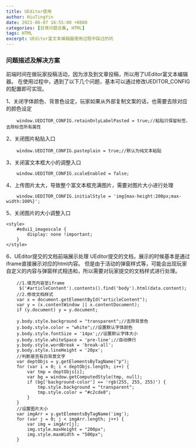```yaml
---
title: UEditor使用
author: HiuTingYin
date: 2021-06-07 16:55:00 +0800
categories: [日常问题合集, HTML]
tags: HTML
excerpt: UEditor富文本编辑器使用过程中踩过的坑
---
```



### 问题描述及解决方案
前端时间在做玩家投稿活动，因为涉及到文章投稿，所以用了UEditor富文本编辑器。
在使用过程中，遇到了以下几个问题，基本可以通过修改UEDITOR_CONFIG的配置即可实现。

1、关闭字体颜色、背景色设定，玩家如果从外部复制文案的话，也需要去除对应的颜色设定
```$xslt
    window.UEDITOR_CONFIG.retainOnlyLabelPasted = true;//粘贴只保留标签，去除标签所有属性
```

2、关闭图片粘贴入口
```$xslt
    window.UEDITOR_CONFIG.pasteplain = true;//默认为纯文本粘贴
```

3、关闭富文本框大小的调整入口
```$xslt
    window.UEDITOR_CONFIG.scaleEnabled = false;
```

4、上传图片太大，导致整个富文本框充满图片，需要对图片大小进行处理
```$xslt
    window.UEDITOR_CONFIG.initialStyle = 'img{max-height:200px;max-width:100%}';
```

5、关闭图片的大小调整入口
```$xslt
<style>
    #edui1_imagescale {
        display: none !important;
    }
</style>
```

6、UEditor提交的文档前端展示处理
UEditor提交的文档，展示的时候基本是通过iframe直接展示对应的html内容。
但是由于活动的弹窗样式等，可能会出现玩家自定义的内容与弹窗样式相违和，所以需要对玩家提交的文档样式进行处理。
```$xslt
    //1.填充内容至iframe
     $('#articleContent').contents().find('body').html(data.content);
    //2.修改文档样式
    var x = document.getElementById("articleContent");
    var y = (x.contentWindow || x.contentDocument);
    if (y.document) y = y.document;
    
    y.body.style.background = "transparent";//去除背景色
    y.body.style.color = "white";//设置默认字体颜色
    y.body.style.fontSize = '14px';//设置默认字体大小
    y.body.style.whiteSpace = 'pre-line';//自动换行
    y.body.style.wordBreak = 'break-all';
    y.body.style.lineHeight = '20px';
    //判断是否有白背景文字
    var deptObjs = y.getElementsByTagName("p");
    for (var i = 0; i < deptObjs.length; i++) {
        var tmp = deptObjs[i];
        var bg = window.getComputedStyle(tmp, null);
        if (bg['background-color'] == 'rgb(255, 255, 255)') {
            tmp.style.background = "transparent";
            tmp.style.color = "#c2cde8";
        }
    }
    //设置图片大小
    var imgArr = y.getElementsByTagName('img');
    for (var j = 0; j < imgArr.length; j++) {
        var img = imgArr[j];
        img.style.maxHeight = "200px";
        img.style.maxWidth = "500px";
    }
```